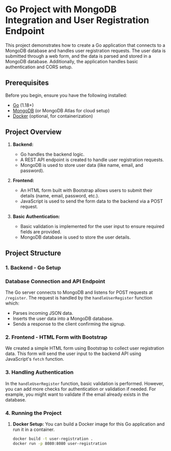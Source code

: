 # Go Project with MongoDB Integration and User Registration Endpoint

This project demonstrates how to create a Go application that connects to a MongoDB database and handles user registration requests. The user data is submitted through a web form, and the data is parsed and stored in a MongoDB database. Additionally, the application handles basic authentication and CORS setup.

## Prerequisites

Before you begin, ensure you have the following installed:

- [Go](https://golang.org/dl/) (1.18+)
- [MongoDB](https://www.mongodb.com/) (or MongoDB Atlas for cloud setup)
- [Docker](https://www.docker.com/) (optional, for containerization)

## Project Overview

1. **Backend:**
   - Go handles the backend logic.
   - A REST API endpoint is created to handle user registration requests.
   - MongoDB is used to store user data (like name, email, and password).
2. **Frontend:**

   - An HTML form built with Bootstrap allows users to submit their details (name, email, password, etc.).
   - JavaScript is used to send the form data to the backend via a POST request.

3. **Basic Authentication:**
   - Basic validation is implemented for the user input to ensure required fields are provided.
   - MongoDB database is used to store the user details.

## Project Structure

### 1. **Backend - Go Setup**

### Database Connection and API Endpoint

The Go server connects to MongoDB and listens for POST requests at `/register`. The request is handled by the `handleUserRegister` function which:

- Parses incoming JSON data.
- Inserts the user data into a MongoDB database.
- Sends a response to the client confirming the signup.

### 2. **Frontend - HTML Form with Bootstrap**

We created a simple HTML form using Bootstrap to collect user registration data. This form will send the user input to the backend API using JavaScript's `fetch` function.

### 3. **Handling Authentication**

In the `handleUserRegister` function, basic validation is performed. However, you can add more checks for authentication or validation if needed. For example, you might want to validate if the email already exists in the database.

### 4. **Running the Project**

1. **Docker Setup:**
   You can build a Docker image for this Go application and run it in a container.

   ```bash
   docker build -t user-registration .
   docker run -p 8080:8080 user-registration
   ```
